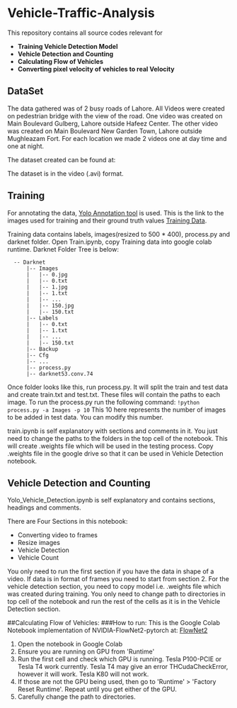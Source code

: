 # Vehicle-Traffic-Analysis
This repository contains all source codes relevant for 
- **Training Vehicle Detection Model**
- **Vehicle Detection and Counting**
- **Calculating Flow of Vehicles**
- **Converting pixel velocity of vehicles to real Velocity**  

## DataSet
The data gathered was of 2 busy roads of Lahore. All Videos were created on pedestrian bridge with the view of the road. One video was created on Main Boulevard Gulberg, Lahore outside Hafeez Center. The other video was created on Main Boulevard New Garden Town, Lahore outside Mughleazam Fort. For each location we made 2 videos one at day time and one at night. 

The dataset created can be found at:

The dataset is in the video (.avi) format. 

## Training
For annotating the data, [Yolo Annotation tool](https://github.com/ManivannanMurugavel/YOLO-Annotation-Tool) is used. This is the link to the images used for training and their ground truth values [Training Data](). 

Training data contains labels, images(resized to 500 * 400), process.py and darknet folder. Open Train.ipynb, copy Training data into google colab runtime. 
Darknet Folder Tree is below:  
  
  
  ```
    -- Darknet
        |-- Images
        |   |-- 0.jpg
        |   |-- 0.txt
        |   |-- 1.jpg
        |   |-- 1.txt
        |   |-- ...
        |   |-- 150.jpg
        |   |-- 150.txt
        |-- Labels
        |   |-- 0.txt
        |   |-- 1.txt
        |   |-- ...
        |   |-- 150.txt
        |-- Backup
        |-- Cfg
        |-- ...
        |-- process.py
        |-- darknet53.conv.74
  ```
    
Once folder looks like this, run process.py. It will split the train and test data and create train.txt and test.txt. These files will contain the paths to each image.
To run the process.py run the following command:
``` !python process.py -a Images -p 10 ```
This 10 here represents the number of images to be added in test data. You can modify this number.

train.ipynb is self explanatory with sections and comments in it. You just need to change the paths to the folders in the top cell of the notebook.
This will create .weights file which will be used in the testing process. Copy .weights file in the google drive so that it can be used in Vehicle Detection notebook.

## Vehicle Detection and Counting
Yolo_Vehicle_Detection.ipynb is self explanatory and contains sections, headings and comments.

There are Four Sections in this notebook:
- Converting video to frames
- Resize images
- Vehicle Detection
- Vehicle Count

You only need to run the first section if you have the data in shape of a video. If data is in format of frames you need to start from section 2. For the vehicle detection section, you need to copy model i.e. .weights file which was created during training. You only need to change path to directories in top cell of the notebook and run the rest of the cells as it is in the Vehicle Detection section.


##Calculating Flow of Vehicles:
###How to run:
This is the Google Colab Notebook implementation of NVIDIA-FlowNet2-pytorch at: [FlowNet2](https://github.com/NVIDIA/flownet2-pytorch) 
1. Open the notebook in Google Colab
2. Ensure you are running on GPU from 'Runtime'
3. Run the first cell and check which GPU is running. Tesla P100-PCIE or Tesla T4 work currently. Tesla T4 may give an error THCudaCheckError, however it will work. Tesla K80 will not work.
4. If those are not the GPU being used, then go to 'Runtime' > 'Factory Reset Runtime'. Repeat until you get either of the GPU.
5. Carefully change the path to directories.







